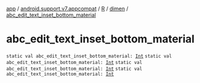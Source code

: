 [app](../../../index.md) / [android.support.v7.appcompat](../../index.md) / [R](../index.md) / [dimen](index.md) / [abc_edit_text_inset_bottom_material](.)

# abc_edit_text_inset_bottom_material

`static val abc_edit_text_inset_bottom_material: `[`Int`](https://kotlinlang.org/api/latest/jvm/stdlib/kotlin/-int/index.html)
`static val abc_edit_text_inset_bottom_material: `[`Int`](https://kotlinlang.org/api/latest/jvm/stdlib/kotlin/-int/index.html)
`static val abc_edit_text_inset_bottom_material: `[`Int`](https://kotlinlang.org/api/latest/jvm/stdlib/kotlin/-int/index.html)
`static val abc_edit_text_inset_bottom_material: `[`Int`](https://kotlinlang.org/api/latest/jvm/stdlib/kotlin/-int/index.html)